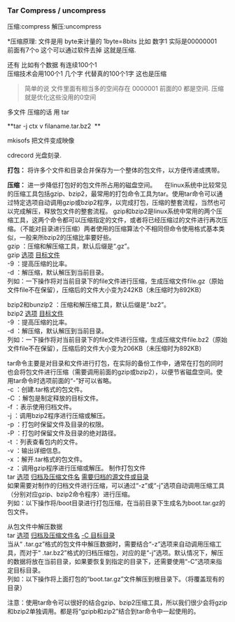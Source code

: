 ### Tar Compress / uncompress
压缩:compress
解压:uncompress

*压缩原理:
文件是用 byte来计量的    1byte=8bits
比如 数字1   实际是00000001     
前面有7个o 这个可以通过软件去掉 这就是压缩.


还有 比如有个数据  有连续100个1    
压缩技术会用100个1  几个字 代替真的100个1字 这也是压缩

> 简单的说  文件里面有相当多的空间存在  0000001 前面的0 都是空间. 压缩就是优化这些没用的0空间


多文件 压缩的话 用 tar

**tar -j ctx v filaname.tar.bz2    **   

mkisofs  把文件变成映像 

cdrecord  光盘刻录.



**打包：**
将许多个文件和目录合并保存为一个整体的包文件，以方便传递或携带。   

**压缩：**
进一步降低打包好的包文件所占用的磁盘空间。
   
 在linux系统中比较常见的压缩工具包括gzip、bzip2，最常用的打包命令工具为tar。使用tar命令可以通过特定选项自动调用gzip或bzip2程序，以完成打包，压缩的整套流程，当然也可以完成解压，释放包文件的整套流程。
gzip和bzip2是linux系统中常用的两个压缩工具，这两个命令都可以压缩指定的文件，或者将已经压缩过的文件进行再次压缩。（不能对目录进行压缩）两者使用的压缩算法个不相同但命令使用格式基本类似，一般来所bzip2的压缩比率要好些。   
gzip ：压缩和解压缩工具，默认后缀是“.gz”。   
gzip [选项]() [目标文件]()   
-9 ：提高压缩的比率。   
-d ：解压缩，默认解压到当前目录。   
列如：一下操作将对当前目录下的file文件进行压缩，生成压缩文件file.gz（原始文件file不在保留），压缩后的文件大小变为242KB（未压缩时为892KB）

bzip2和bunzip2 ：压缩和解压缩工具，默认后缀是“.bz2”。   
bzip2 [选项]() [目标文件]()   
-9 ：提高压缩的比率。   
-d ：解压缩，默认解压到当前目录。   
列如：一下操作将对当前目录下的file文件进行压缩，生成压缩文件file.bz2（原始文件file不在保留），压缩后的文件大小变为206KB（未压缩时为892KB）

tar命令主要是对目录和文件进行打包，在实际的备份工作中，通常在打包的同时也会将包文件进行压缩（需要调用前面的gzip或bzip2），以便节省磁盘空间。使用tar命令时选项前面的“-”好可以省略。   
-c ：创建.tar格式的包文件。   
-C ：解包是制定释放的目标文件。   
-f ：表示使用归档文件。   
-j ：调用bzip2程序进行压缩或解压。   
-p ：打包时保留文件及目录的权限。   
-P ：打包时保留文件及目录的绝对路径。   
-t ：列表查看包内的文件。   
-v ：输出详细信息。   
-x ：解开.tar格式的包文件。   
-z ：调用gzip程序进行压缩或解压。
制作打包文件   
tar [选项]() [归档及压缩文件名]() [需要归档的源文件或目录]()   
如果需要对制作的归档文件进行压缩，可以通过“-z”或“-j”选项自动调用压缩工具（分别对应gzip、bzip2命令程序）进行压缩。   
列如：以下操作将/boot目录进行打包压缩，在当前目录下生成名为boot.tar.gz的包文件。

从包文件中解压数据   
tar [选项]() [归档及压缩文件名]() [-C 目标目录]()   
当从“ .tar.gz”格式的包文件中解压数据时，需要结合“-z”选项来自动调用压缩工具，而对于“ .tar.bz2”格式的归档压缩包，对应的是“-j”选项。默认情况下，解压的数据将放在当前目录，如果要恢复到指定的目录下，还需要使用“-C”选项来指定目标目录。   
列如：以下操作将上面打包的“boot.tar.gz”文件解压到根目录下。（将覆盖现有的目录）

注意：使用tar命令可以很好的结合gzip、bzip2压缩工具，所以我们很少会将gzip和bzip2单独调用。都是将“gzipb和zip2”结合到tar命令中一起使用的。





